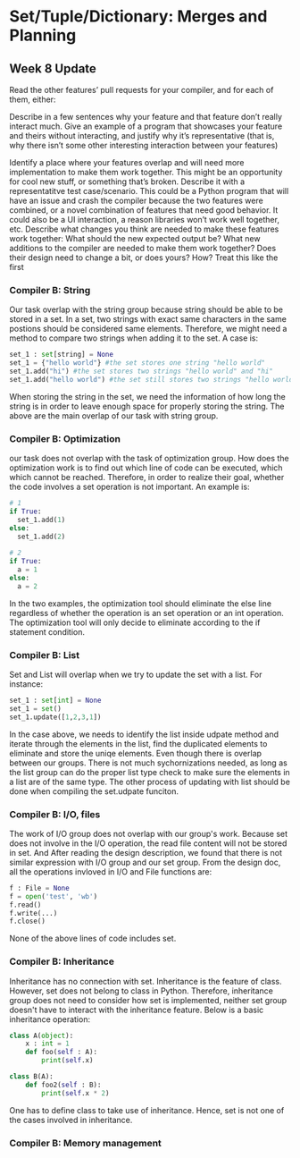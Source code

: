 # Set/Tuple/Dictionary: Merges and Planning

## Week 8 Update
Read the other features’ pull requests for your compiler, and for each of them, either:

Describe in a few sentences why your feature and that feature don’t really interact much. Give an example of a program that showcases your feature and theirs without interacting, and justify why it’s representative (that is, why there isn’t some other interesting interaction between your features)

Identify a place where your features overlap and will need more implementation to make them work together. This might be an opportunity for cool new stuff, or something that’s broken.
Describe it with a representatitve test case/scenario. This could be a Python program that will have an issue and crash the compiler because the two features were combined, or a novel combination of features that need good behavior. It could also be a UI interaction, a reason libraries won’t work well together, etc.
Describe what changes you think are needed to make these features work together: What should the new expected output be? What new additions to the compiler are needed to make them work together? Does their design need to change a bit, or does yours? How? Treat this like the first

### Compiler B: String
Our task overlap with the string group because string should be able to be stored in a set. In a set, two strings with exact same characters in the same postions should be considered same elements. Therefore, we might need a method to compare two strings when adding it to the set. 
A case is:
```python
set_1 : set[string] = None
set_1 = {"hello world"} #the set stores one string "hello world"
set_1.add("hi") #the set stores two strings "hello world" and "hi"
set_1.add("hello world") #the set still stores two strings "hello world" and "hi", it needs to compare the new "hello world" with the previous one and "hi" and get the results that the first comparation is same and the second is not. 
```

When storing the string in the set, we need the information of how long the string is in order to leave enough space for properly storing the string.
The above are the main overlap of our task with string group. 

### Compiler B: Optimization
our task does not overlap with the task of optimization group. How does the optimization work is to find out which line of code can be executed, which which cannot be reached. Therefore, in order to realize their goal, whether the code involves a set operation is not important. 
An example is:
```python
# 1
if True:
  set_1.add(1)
else:
  set_1.add(2)
  
# 2
if True:
  a = 1
else:
  a = 2
```
In the two examples, the optimization tool should eliminate the else line regardless of whether the operation is an set operation or an int operation. The optimization tool will only decide to eliminate according to the if statement condition.

### Compiler B: List
Set and List will overlap when we try to update the set with a list.
For instance: 
```python
set_1 : set[int] = None
set_1 = set()
set_1.update([1,2,3,1])
```
In the case above, we needs to identify the list inside udpate method and iterate through the elements in the list, find the duplicated elements to eliminate and store the uniqe elements. 
Even though there is overlap between our groups. There is not much sychornizations needed, as long as the list group can do the proper list type check to make sure the elements in a list are of the same type. The other process of updating with list should be done when compiling the set.udpate funciton.


### Compiler B: I/O, files
The work of I/O group does not overlap with our group's work. Because set does not involve in the I/O operation, the read file content will not be stored in set. And After reading the design description, we found that there is not similar expression with I/O group and our set group.
From the design doc, all the operations invloved in I/O and File functions are:
```python
f : File = None
f = open('test', 'wb')
f.read()
f.write(...)
f.close()
```
None of the above lines of code includes set.

### Compiler B: Inheritance
Inheritance has no connection with set. Inheritance is the feature of class. However, set does not belong to class in Python. Therefore, inheritance group does not need to consider how set is implemented, neither set group doesn't have to interact with the inheritance feature. 
Below is a basic inheritance operation:
```python
class A(object):
    x : int = 1
    def foo(self : A):
        print(self.x)

class B(A):
    def foo2(self : B):
        print(self.x * 2)
```
One has to define class to take use of inheritance. Hence, set is not one of the cases involved in inheritance. 

### Compiler B: Memory management
